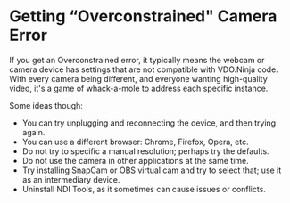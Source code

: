 # Getting “Overconstrained" Camera Error

If you get an Overconstrained error, it typically means the webcam or camera device has settings that are not compatible with VDO.Ninja code. With every camera being different, and everyone wanting high-quality video, it's a game of whack-a-mole to address each specific instance.

Some ideas though:

* You can try unplugging and reconnecting the device, and then trying again.
* You can use a different browser: Chrome, Firefox, Opera, etc.
* Do not try to specific a manual resolution; perhaps try the defaults.
* Do not use the camera in other applications at the same time.
* Try installing SnapCam or OBS virtual cam and try to select that; use it as an intermediary device.
* Uninstall NDI Tools, as it sometimes can cause issues or conflicts.
